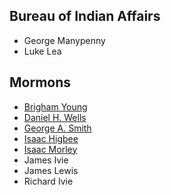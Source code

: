 ## Bureau of Indian Affairs

- George Manypenny
- Luke Lea

## Mormons

- [Brigham Young](https://en.m.wikipedia.org/wiki/Brigham_Young)
- [Daniel H. Wells](https://en.m.wikipedia.org/wiki/Daniel_H._Wells)
- [George A. Smith](https://en.m.wikipedia.org/wiki/George_A._Smith)
- [Isaac Higbee](https://www.josephsmithpapers.org/person/isaac-higbee)
- [Isaac Morley](https://en.m.wikipedia.org/wiki/Isaac_Morley)
- James Ivie
- James Lewis
- Richard Ivie
